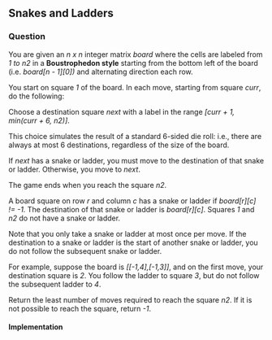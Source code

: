 ## Snakes and Ladders

### Question

You are given an *n x n* integer matrix *board* where the cells are labeled from *1 to n2* in a **Boustrophedon style** starting from the bottom left of the board (i.e. *board[n - 1][0])* and alternating direction each row.

You start on square *1* of the board. In each move, starting from square *curr*, do the following:

Choose a destination square *next* with a label in the range *[curr + 1, min(curr + 6, n2)]*.
    
This choice simulates the result of a standard 6-sided die roll: i.e., there are always at most 6 destinations, regardless of the size of the board.

If *next* has a snake or ladder, you must move to the destination of that snake or ladder. Otherwise, you move to *next*.
    
The game ends when you reach the square *n2*.

A board square on row *r* and column *c* has a snake or ladder if *board[r][c] != -1.* The destination of that snake or ladder is *board[r][c]*. Squares *1* and *n2* do not have a snake or ladder.

Note that you only take a snake or ladder at most once per move. If the destination to a snake or ladder is the start of another snake or ladder, you do not follow the subsequent snake or ladder.

For example, suppose the board is *[[-1,4],[-1,3]]*, and on the first move, your destination square is *2*. You follow the ladder to square *3*, but do not follow the subsequent ladder to *4*.

Return the least number of moves required to reach the square *n2*. If it is not possible to reach the square, return *-1*.

#### Implementation